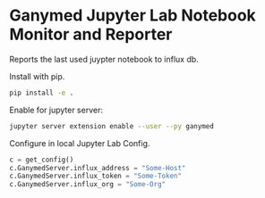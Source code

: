 # Ganymed Jupyter Lab Notebook Monitor and Reporter
Reports the last used juypter notebook to influx db.

Install with pip.
```bash
pip install -e .
```

Enable for jupyter server:
```bash
jupyter server extension enable --user --py ganymed
```

Configure in local Jupyter Lab Config.
```python
c = get_config() 
c.GanymedServer.influx_address = "Some-Host"
c.GanymedServer.influx_token = "Some-Token"
c.GanymedServer.influx_org = "Some-Org"
```